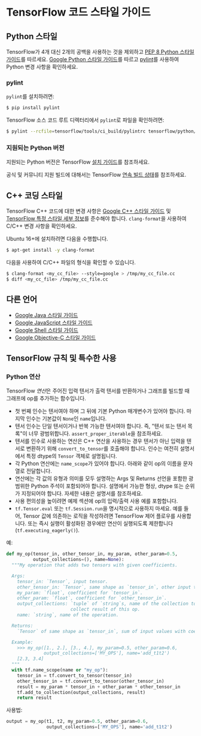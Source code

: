 # TensorFlow 코드 스타일 가이드

## Python 스타일

TensorFlow가 4개 대신 2개의 공백을 사용하는 것을 제외하고 [PEP 8 Python 스타일 가이드](https://www.python.org/dev/peps/pep-0008/)를 따르세요. [Google Python 스타일 가이드](https://github.com/google/styleguide/blob/gh-pages/pyguide.md)를 따르고 [pylint](https://www.pylint.org/)를 사용하여 Python 변경 사항을 확인하세요.

### pylint

`pylint`를 설치하려면:

```bash
$ pip install pylint
```

TensorFlow 소스 코드 루트 디렉터리에서 `pylint`로 파일을 확인하려면:

```bash
$ pylint --rcfile=tensorflow/tools/ci_build/pylintrc tensorflow/python/keras/losses.py
```

### 지원되는 Python 버전

지원되는 Python 버전은 TensorFlow [설치 가이드](https://www.tensorflow.org/install)를 참조하세요.

공식 및 커뮤니티 지원 빌드에 대해서는 TensorFlow [연속 빌드 상태](https://github.com/tensorflow/tensorflow/blob/master/README.md#continuous-build-status)를 참조하세요.

## C++ 코딩 스타일

TensorFlow C++ 코드에 대한 변경 사항은 [Google C++ 스타일 가이드](https://google.github.io/styleguide/cppguide.html) 및 [TensorFlow 특정 스타일 세부 정보](https://github.com/tensorflow/community/blob/master/governance/cpp-style.md)를 준수해야 합니다. `clang-format`을 사용하여 C/C++ 변경 사항을 확인하세요.

Ubuntu 16+에 설치하려면 다음을 수행합니다.

```bash
$ apt-get install -y clang-format
```

다음을 사용하여 C/C++ 파일의 형식을 확인할 수 있습니다.

```bash
$ clang-format <my_cc_file> --style=google > /tmp/my_cc_file.cc
$ diff <my_cc_file> /tmp/my_cc_file.cc
```

## 다른 언어

- [Google Java 스타일 가이드](https://google.github.io/styleguide/javaguide.html)
- [Google JavaScript 스타일 가이드](https://google.github.io/styleguide/jsguide.html)
- [Google Shell 스타일 가이드](https://google.github.io/styleguide/shell.xml)
- [Google Objective-C 스타일 가이드](https://google.github.io/styleguide/objcguide.html)

## TensorFlow 규칙 및 특수한 사용

### Python 연산

TensorFlow *연산*은 주어진 입력 텐서가 출력 텐서를 반환하거나 그래프를 빌드할 때 그래프에 op를 추가하는 함수입니다.

- 첫 번째 인수는 텐서여야 하며 그 뒤에 기본 Python 매개변수가 있어야 합니다. 마지막 인수는 기본값이 `None`인 `name`입니다.
- 텐서 인수는 단일 텐서이거나 반복 가능한 텐서여야 합니다. 즉, "텐서 또는 텐서 목록"이 너무 광범위합니다. `assert_proper_iterable`을 참조하세요.
- 텐서를 인수로 사용하는 연산은 C++ 연산을 사용하는 경우 텐서가 아닌 입력을 텐서로 변환하기 위해 `convert_to_tensor`를 호출해야 합니다. 인수는 여전히 설명서에서 특정 dtype의 `Tensor` 객체로 설명됩니다.
- 각 Python 연산에는 `name_scope`가 있어야 합니다. 아래와 같이 op의 이름을 문자열로 전달합니다.
- 연산에는 각 값의 유형과 의미를 모두 설명하는 Args 및 Returns 선언을 포함한 광범위한 Python 주석이 포함되어야 합니다. 설명에서 가능한 형상, dtype 또는 순위가 지정되어야 합니다. 자세한 내용은 설명서를 참조하세요.
- 사용 편의성을 높이려면 예제 섹션에 op의 입력/출력 사용 예를 포함합니다.
- `tf.Tensor.eval` 또는 `tf.Session.run`을 명시적으로 사용하지 마세요. 예를 들어, Tensor 값에 의존하는 로직을 작성하려면 TensorFlow 제어 플로우를 사용합니다. 또는 즉시 실행이 활성화된 경우에만 연산이 실행되도록 제한합니다(`tf.executing_eagerly()`).

예:

```python
def my_op(tensor_in, other_tensor_in, my_param, other_param=0.5,
          output_collections=(), name=None):
  """My operation that adds two tensors with given coefficients.

  Args:
    tensor_in: `Tensor`, input tensor.
    other_tensor_in: `Tensor`, same shape as `tensor_in`, other input tensor.
    my_param: `float`, coefficient for `tensor_in`.
    other_param: `float`, coefficient for `other_tensor_in`.
    output_collections: `tuple` of `string`s, name of the collection to
                        collect result of this op.
    name: `string`, name of the operation.

  Returns:
    `Tensor` of same shape as `tensor_in`, sum of input values with coefficients.

  Example:
    >>> my_op([1., 2.], [3., 4.], my_param=0.5, other_param=0.6,
              output_collections=['MY_OPS'], name='add_t1t2')
    [2.3, 3.4]
  """
  with tf.name_scope(name or "my_op"):
    tensor_in = tf.convert_to_tensor(tensor_in)
    other_tensor_in = tf.convert_to_tensor(other_tensor_in)
    result = my_param * tensor_in + other_param * other_tensor_in
    tf.add_to_collection(output_collections, result)
    return result
```

사용법:

```python
output = my_op(t1, t2, my_param=0.5, other_param=0.6,
               output_collections=['MY_OPS'], name='add_t1t2')
```
